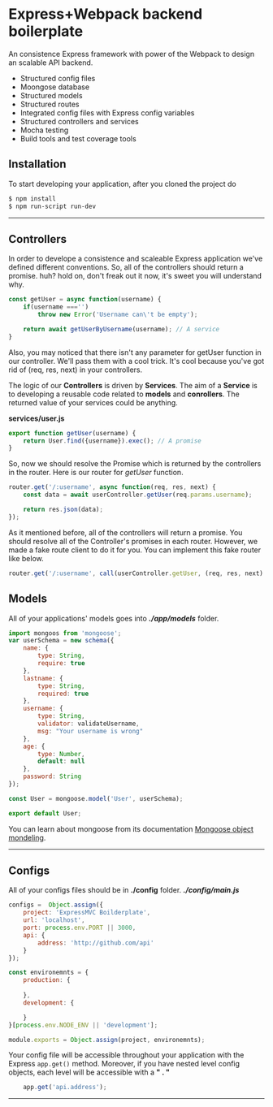 # Express+Webpack backend boilerplate
An consistence Express framework with power of the Webpack to design an scalable API backend.

  - Structured config files
  - Moongose database
  - Structured models
  - Structured routes
  - Integrated config files with Express config variables
  - Structured controllers and services
  - Mocha testing
  - Build tools and test coverage tools
  
## Installation

To start developing your application, after you cloned the project do 

```sh
$ npm install
$ npm run-script run-dev
```
---

## Controllers
In order to develope a consistence and scaleable Express application we've defined different conventions. So, all of the controllers should return a promise. huh? hold on, don't freak out it now, it's sweet you will understand why.

```javascript 
const getUser = async function(username) {
    if(username ==='') 
        throw new Error('Username can\'t be empty');

    return await getUserByUsername(username); // A service
}
```
Also, you may noticed that there isn't any parameter for getUser function in our controller. We'll pass them with a cool trick. It's cool because you've got rid of (req, res, next) in your controllers.

The logic of our **Controllers** is driven by **Services**. The aim of a **Service** is to developing a reusable code related to **models** and **conrollers**. The returned value of your services could be anything.

**services/user.js**
```javascript
export function getUser(username) {
    return User.find({username}).exec(); // A promise
}
```
So, now we should resolve the Promise which is returned by the controllers in the router.
Here is our router for *getUser* function. 
```javascript
router.get('/:username', async function(req, res, next) {
    const data = await userController.getUser(req.params.username);

    return res.json(data);
});
```
As it mentioned before, all of the controllers will return a promise. You should resolve all of the Controller's promises in each router. However, we made a fake route client to do it for you. You can implement this fake router like below.
```javascript
router.get('/:username', call(userController.getUser, (req, res, next) => [req.params.username]));
```


## Models
All of your applications' models goes into ***./app/models*** folder.

```javascript 
import mongoos from 'mongoose';
var userSchema = new schema({
    name: {
        type: String,
        require: true
    },
    lastname: {
        type: String,
        required: true
    },
    username: {
        type: String,
        validator: validateUsername,
        msg: "Your username is wrong"
    },
    age: {
        type: Number,
        default: null
    },
    password: String
});

const User = mongoose.model('User', userSchema);

export default User;
```
You can learn about mongoose from its documentation [Mongoose object mondeling](http://mongoosejs.com/).

---

## Configs
All of your configs files should be in **./config** folder. 
***./config/main.js***
```javascript 
configs =  Object.assign({
    project: 'ExpressMVC Boilderplate', 
    url: 'localhost', 
    port: process.env.PORT || 3000,  
    api: {
        address: 'http://github.com/api'
    }  
});

const environemnts = {
    production: {
       
    },
    development: {

    }
}[process.env.NODE_ENV || 'development'];

module.exports = Object.assign(project, environemnts);
```
Your config file will be accessible throughout your application with the Express ``app.get()`` method. Moreover, if you have nested level config objects, each level will be accessible with a **" . "** 
```javascript 
    app.get('api.address');
```

---

